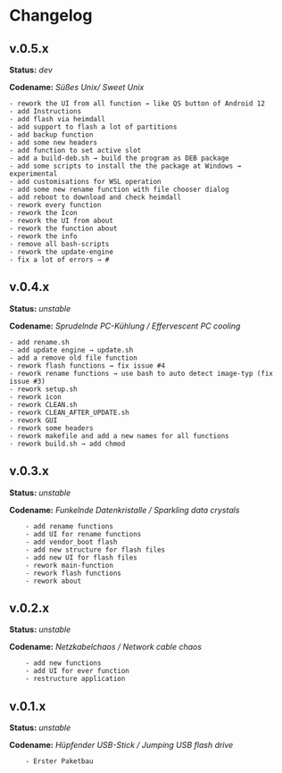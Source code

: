 # Changelog
## v.0.5.x
**Status:** *dev*

**Codename:** *Süßes Unix/ Sweet Unix*
```
- rework the UI from all function → like QS button of Android 12 
- add Instructions
- add flash via heimdall
- add support to flash a lot of partitions
- add backup function
- add some new headers
- add function to set active slot
- add a build-deb.sh → build the program as DEB package
- add some scripts to install the the package at Windows → experimental
- add customisations for WSL operation
- add some new rename function with file chooser dialog
- add reboot to download and check heimdall
- rework every function
- rework the Icon
- rework the UI from about 
- rework the function about
- rework the info
- remove all bash-scripts
- rework the update-engine
- fix a lot of errors → # 

```
##  v.0.4.x
**Status:** *unstable*

**Codename:** *Sprudelnde PC-Kühlung / Effervescent PC cooling*

```
- add rename.sh
- add update engine → update.sh
- add a remove old file function
- rework flash functions → fix issue #4
- rework rename functions → use bash to auto detect image-typ (fix issue #3)
- rework setup.sh
- rework icon
- rework CLEAN.sh
- rework CLEAN_AFTER_UPDATE.sh
- rework GUI
- rework some headers
- rework makefile and add a new names for all functions
- rework build.sh → add chmod
```
## v.0.3.x
**Status:** *unstable*

**Codename:** *Funkelnde Datenkristalle / Sparkling data crystals*

```
	- add rename functions
	- add UI for rename functions
	- add vendor_boot flash
	- add new structure for flash files
	- add new UI for flash files
	- rework main-function
	- rework flash functions
	- rework about 
```


## v.0.2.x
**Status:** *unstable*

**Codename:** *Netzkabelchaos / Network cable chaos*
```
	- add new functions
	- add UI for ever function
	- restructure application
```

## v.0.1.x
**Status:** *unstable*

**Codename:** *Hüpfender USB-Stick / Jumping USB flash drive* 
```
	- Erster Paketbau
```
